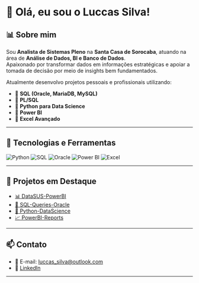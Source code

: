 # 👋 Olá, eu sou o Luccas Silva!

## 📊 Sobre mim

Sou **Analista de Sistemas Pleno** na **Santa Casa de Sorocaba**, atuando na área de **Análise de Dados, BI e Banco de Dados**.  
Apaixonado por transformar dados em informações estratégicas e apoiar a tomada de decisão por meio de insights bem fundamentados.

Atualmente desenvolvo projetos pessoais e profissionais utilizando:
- 📌 **SQL (Oracle, MariaDB, MySQL)**
- 📌 **PL/SQL**
- 📌 **Python para Data Science**
- 📌 **Power BI**
- 📌 **Excel Avançado**

---

## 🚀 Tecnologias e Ferramentas

![Python](https://img.shields.io/badge/-Python-333333?style=flat&logo=python)
![SQL](https://img.shields.io/badge/-SQL-333333?style=flat&logo=mysql)
![Oracle](https://img.shields.io/badge/-Oracle-333333?style=flat&logo=oracle)
![Power BI](https://img.shields.io/badge/-Power%20BI-333333?style=flat&logo=powerbi)
![Excel](https://img.shields.io/badge/-Excel-333333?style=flat&logo=microsoft-excel)

---

## 📌 Projetos em Destaque

- [📊 DataSUS-PowerBI](https://github.com/LSDataScience/datasus-powerbi)
- [💾 SQL-Queries-Oracle](https://github.com/LSDataScience/SQL-Queries-Oracle)
- [🐍 Python-DataScience](https://github.com/LSDataScience/Python-DataScience)
- [📈 PowerBI-Reports](https://github.com/LSDataScience/PowerBI-Reports)

---

## 📫 Contato

- 📧 E-mail: luccas_silva@outlook.com  
- 💼 [LinkedIn](https://www.linkedin.com/in/luccas-silva)

---
